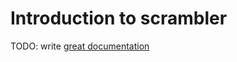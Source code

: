# Introduction to scrambler

TODO: write [great documentation](http://jacobian.org/writing/what-to-write/)
